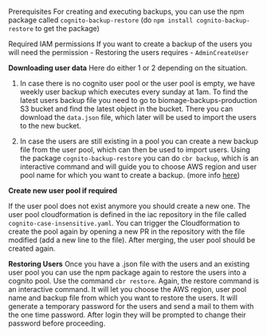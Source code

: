 Prerequisites 
For creating and executing backups, you can use the npm package called `cognito-backup-restore` 
(do `npm install cognito-backup-restore` to get the package)

Required IAM permissions
If you want to create a backup of the users you will need the permission - 
Restoring the users requires - `AdminCreateUser`

**Downloading user data**
Here do either 1 or 2 depending on the situation.

1. In case there is no cognito user pool or the user pool is empty, we have weekly user backup which executes every sunday at 1am. 
To find the latest users backup file you need to go to biomage-backups-production S3 bucket and find the latest object in the bucket. 
There you can download the `data.json` file, which later will be used to import the users to the new bucket.

2. In case the users are still existing in a pool you can create a new backup file from the user pool, which can then be used to import users.
Using the package `cognito-backup-restore` you can do `cbr backup`, which is an interactive command and will guide you to choose 
AWS region and user pool name for which you want to create a backup. (more info [here](https://medium.com/geekculture/how-to-quickly-backup-and-restore-aws-cognito-user-pool-c1d820b927a8))

**Create new user pool if required**

If the user pool does not exist anymore you should create a new one. The user pool cloudformation is defined in the iac repository in the file called
`cognito-case-insensitive.yaml`. You can trigger the Cloudformation to create the pool again by opening a new PR in the repository with the file modified
(add a new line to the file). After merging, the user pool should be created again.

**Restoring Users**
Once you have a .json file with the users and an existing user pool you can use the npm package again to restore the users into a cognito pool.
Use the command `cbr restore`. Again, the restore command is an interactive command. It will let you choose the AWS region, 
user pool name and backup file from which you want to restore the users. It will generate a temporary password for the users and send a mail to them with the one time password. 
After login they will be prompted to change their password before proceeding.
